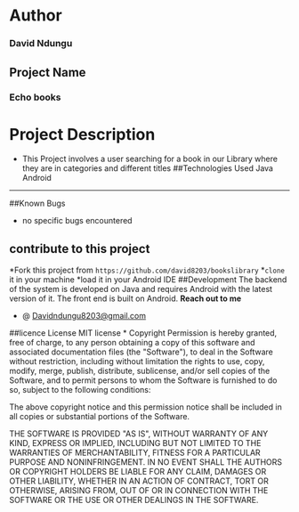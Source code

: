 # Author
### David Ndungu
## Project Name
### Echo books
# Project Description
* This Project involves a user searching for a book in our Library where they are in categories and different titles
##Technologies Used
Java
Android
___
##Known Bugs
* no specific bugs encountered
## contribute to this project
*Fork this project from `https://github.com/david8203/bookslibrary`
*`clone` it in your machine
*load it in your Android IDE
##Development
The backend of the system is developed on Java and requires Android with the latest version of it. The front end is built on Android.
**Reach out to me**
* @ Davidndungu8203@gmail.com

##licence
License MIT license * Copyright Permission is hereby granted, free of charge, to any person obtaining a copy of this software and associated documentation files (the "Software"), to deal in the Software without restriction, including without limitation the rights to use, copy, modify, merge, publish, distribute, sublicense, and/or sell copies of the Software, and to permit persons to whom the Software is furnished to do so, subject to the following conditions:

The above copyright notice and this permission notice shall be included in all copies or substantial portions of the Software.

THE SOFTWARE IS PROVIDED "AS IS", WITHOUT WARRANTY OF ANY KIND, EXPRESS OR IMPLIED, INCLUDING BUT NOT LIMITED TO THE WARRANTIES OF MERCHANTABILITY, FITNESS FOR A PARTICULAR PURPOSE AND NONINFRINGEMENT. IN NO EVENT SHALL THE AUTHORS OR COPYRIGHT HOLDERS BE LIABLE FOR ANY CLAIM, DAMAGES OR OTHER LIABILITY, WHETHER IN AN ACTION OF CONTRACT, TORT OR OTHERWISE, ARISING FROM, OUT OF OR IN CONNECTION WITH THE SOFTWARE OR THE USE OR OTHER DEALINGS IN THE SOFTWARE.